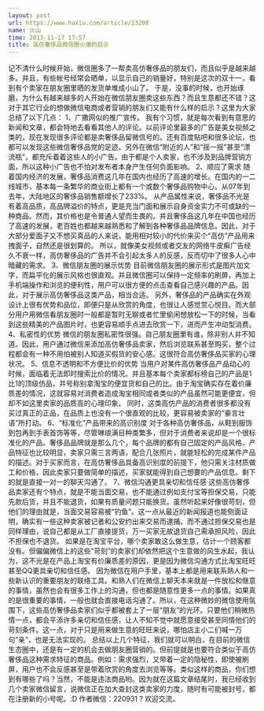 ```yaml
---
layout: post
url: https://www.huxiu.com/article/23208
name: 火山
time: 2013-11-17 17:57
title: 高仿奢侈品微信圈火爆的启示
---
```

记不清什么时候开始，微信圈多了一帮卖高仿奢侈品的朋友们，而且似乎是越来越多。并且，有些帐号经常会晒单，以显示自己的销量好，特别是这次的双十一，看到有个卖家在朋友圈里晒的发货单堆成小山了。 于是，没事的时候，也开始琢磨，为什么有越来越多的人开始在微信朋友圈卖这些东西？而且生意都还不错？这对于其它行业的想做微信电商或者营销的朋友们又能有什么样的启示？这里为大家总结了以下几点： 1、广撒网似的推广宣传。 我有个习惯，就是每次看到有意思的新闻和文章，都会特地去看看其他人的评论。以前评论里最多的广告是美女视频之类的，现在发现很多评论都是卖奢侈品留微信号的。还有百度贴吧和很多论坛，也都可以发现这些微信奢侈品党的足迹。另外在微信“附近的人”和“摇一摇”甚至“漂流瓶”，都充斥着着这些人的小广告。由于都是个人卖家，也不涉及到品牌营销方面，所以这种小广告也不怕对发布者本身产生任何负面影响。 2、顺应了需求 随着国内经济的发展，奢侈品消费这几年在国内也经历了高速的增长。在国内的一二线城市，基本每一条繁华的商业街上都有一个或数个奢侈品购物中心。从07年到去年，大陆地区的奢侈品销售额增长了233%。 从产品属性来说，奢侈品不光是有着高品质，高品牌溢价的特点，更是充当门面和展示自身资金实力不可或缺的一种商品。然而，其价格也是令普通人望而生畏的。并且奢侈品这几年在中国也经历了高速的发展，老百姓也都越来越熟悉和了解到各种奢侈品品牌信息。因此，对于大部分爱面子又不想买真品的人来说，能用相对较小的代价来买个“高仿”产品用来拽面子，自然还是很划算的。 所以，就像美女视频或者交友的网络牛皮癣广告经久不衰一样，高仿奢侈品的广告并不会引起太多人的反感，反而切中了很多人心中暗藏的需求。 3、微信朋友圈的展示优势 目前微信朋友圈的展示形式是图片加文字，而扁平化的展示风格也很直观。并且微信圈可以保持一定频率的刷屏，再加上手机端操作和浏览的便利性，用户可以很方便的点击查看自己感兴趣的产品。因此，对于展示高仿奢侈品这类产品，相当合适。 另外，奢侈品的产品确实在外观设计上很有优势和品位，即便只是从欣赏的角度，也很让人感觉赏心悦目。而大部分用户用微信看朋友圈时一般都是暂时无聊或者忙里偷闲想放松一下的时候，当看到这些精美的产品图片时，也更容易顺手点进去欣赏一下，进而产生冲动型消费。 4、私密性的优势 微信的朋友圈私密性很强。自己朋友圈里有谁，除非别人并不知道。因此，用户通过微信来添加高仿奢侈品卖家，然后浏览联系甚至购买，整个过程都会有一种不用怕被别人知道买假货的安心感。这很符合高仿奢侈品买家的心理状况。 5、信息不透明和不方便比价的优势 当用户对某件高仿奢侈品产品动心的时候，面临着无法即时搜索比价的情况。并且基本每个卖家都标榜自己的产品是1比1的顶级仿品，并号称别拿淘宝的便宜货和自己的比。由于淘宝确实存在着价廉质差的情况，这就容易对消费者造成淘宝相同或者类似的产品虽然可能更便宜，但却不如这里卖家的品质高的心理印象。 同时，这类高仿产品的消费者很多都没有买过真正的正品，在品质上也没有一个很直观的比较，更容易被卖家的“豪言壮语”所打动。 6、“标准化”产品带来的高识别度 对于各种高仿奢侈品，从鞋到服饰到包再到手表首饰等等，尽管琳琅满目种类繁多，但对于消费者来说却是一个很标准化的产品。奢侈品品牌就是那么几个，每个品牌的都有自己固定的产品风格，产品特征也比较明显，卖家只需三言两语，配合几张照片，就能轻松的完成某件产品的描述。对于买家而言，在高仿奢侈品具备高识别度的前提下，他只需关注材质做工和价格，因此卖家只要做简单的描述，买家就能得到自己想要的产品信息。剩下的就是直接一对一的聊天沟通了。 7、微信沟通更具亲切和信任感 这些高仿奢侈品卖家还有个特点，就是不能当面交易，也不能通过例如支付宝等担保交易，只能先款后货，并且不能退货，如果有质量问题只能换货。虽然听起来好像很苛刻，但他们的理由就是，当面交易容易被“钓鱼”。这一点从最近的新闻报道也能侧面证明，确实有一些这种卖家被记者和公安约出来交易而逮捕。而不通过担保交易也是同样理由，说自己都是从工厂直接提货，万一买家无故退货自己需承担风险，因此不担保也不退货。 如果是在淘宝平台，哪个卖家敢这么做生意，估计一个顾客都没有。但偏偏微信上的这些“苛刻”的卖家们却依然把这个生意做的风生水起，我认为，这不光是在产品上淘宝有价廉质差的原因，更是因为微信沟通方式比淘宝旺旺甚至QQ更具亲切和信任感。 因为微信在用户手里，基本上都是用来联系熟人和一些新认识的重要朋友的联络工具。和熟人们在微信上聊天本来就是一件放松和惬意的事情，虽然也会有很多工作上的沟通，但也都是随意性更多一点的事情。如果真的是很重要的事情，一般也就会直接电话沟通了。所以，在这种微妙的微信使用氛围下，这些高仿奢侈品卖家们似乎都被套上了一层“朋友”的光环。只要他们稍微热情一点，都会平添许多亲切和信任感，让人不知不觉中就愿意接受甚至同情他们的苛刻条件。这一点，对于只是用来做生意的旺旺来说，哪怕店主小二们喊一万句“亲”，也是无法实现的。 总结以上几个特征，我们就可以明白，在目前的微信生态圈中，还是有一定的机会去做朋友圈营销的。但前提就是也要符合类似于高仿奢侈品这种需求特征的商品。例如：需求强烈，又带着一定的隐秘性，即使被刷屏，用户也不会反感甚至是带着欣赏的角度去浏览等等。类似这样的商品，你们想到有哪些了吗？当然，不能是违法商品哟。因为就在这篇文章结尾时，我已经收到几个卖家微信留言，说微信正在加大查封这类卖家的力度，随时有可能被封号，都在注册新的小号呢。:D 作者微信：220931 ? 欢迎交流。

